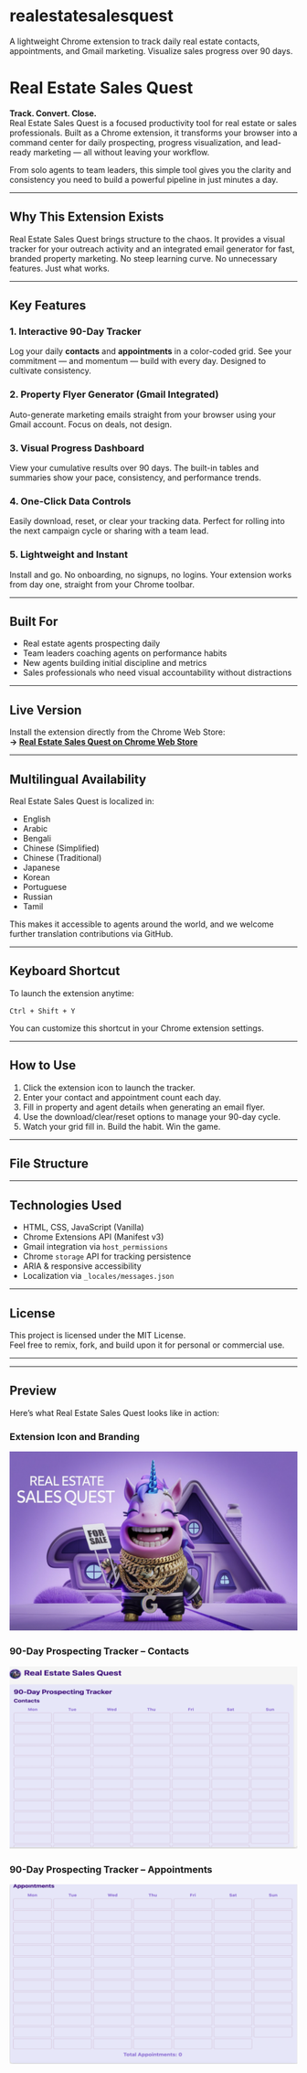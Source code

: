 # realestatesalesquest
A lightweight Chrome extension to track daily real estate contacts, appointments, and Gmail marketing. Visualize sales progress over 90 days.

# Real Estate Sales Quest

**Track. Convert. Close.**  
Real Estate Sales Quest is a focused productivity tool for real estate or sales professionals. Built as a Chrome extension, it transforms your browser into a command center for daily prospecting, progress visualization, and lead-ready marketing — all without leaving your workflow.

From solo agents to team leaders, this simple tool gives you the clarity and consistency you need to build a powerful pipeline in just minutes a day.

---

## Why This Extension Exists


Real Estate Sales Quest brings structure to the chaos. It provides a visual tracker for your outreach activity and an integrated email generator for fast, branded property marketing. No steep learning curve. No unnecessary features. Just what works.

---

## Key Features

### 1. Interactive 90-Day Tracker  
Log your daily **contacts** and **appointments** in a color-coded grid. See your commitment — and momentum — build with every day. Designed to cultivate consistency.

### 2. Property Flyer Generator (Gmail Integrated)  
Auto-generate marketing emails straight from your browser using your Gmail account. Focus on deals, not design.

### 3. Visual Progress Dashboard  
View your cumulative results over 90 days. The built-in tables and summaries show your pace, consistency, and performance trends.

### 4. One-Click Data Controls  
Easily download, reset, or clear your tracking data. Perfect for rolling into the next campaign cycle or sharing with a team lead.

### 5. Lightweight and Instant  
Install and go. No onboarding, no signups, no logins. Your extension works from day one, straight from your Chrome toolbar.

---

## Built For

- Real estate agents prospecting daily  
- Team leaders coaching agents on performance habits  
- New agents building initial discipline and metrics  
- Sales professionals who need visual accountability without distractions

---

## Live Version

Install the extension directly from the Chrome Web Store:  
**→ [Real Estate Sales Quest on Chrome Web Store](https://chromewebstore.google.com/detail/real-estate-sales-quest/meipkkkbcklniebjbdlkfflifjdfdekl)**

---

## Multilingual Availability

Real Estate Sales Quest is localized in:

- English  
- Arabic  
- Bengali  
- Chinese (Simplified)  
- Chinese (Traditional)  
- Japanese  
- Korean  
- Portuguese  
- Russian  
- Tamil

This makes it accessible to agents around the world, and we welcome further translation contributions via GitHub.

---

## Keyboard Shortcut

To launch the extension anytime:

```
Ctrl + Shift + Y
```

You can customize this shortcut in your Chrome extension settings.

---

## How to Use

1. Click the extension icon to launch the tracker.
2. Enter your contact and appointment count each day.
3. Fill in property and agent details when generating an email flyer.
4. Use the download/clear/reset options to manage your 90-day cycle.
5. Watch your grid fill in. Build the habit. Win the game.

---


## File Structure

---

## Technologies Used

- HTML, CSS, JavaScript (Vanilla)
- Chrome Extensions API (Manifest v3)
- Gmail integration via `host_permissions`
- Chrome `storage` API for tracking persistence
- ARIA & responsive accessibility
- Localization via `_locales/messages.json`

---

## License

This project is licensed under the MIT License.  
Feel free to remix, fork, and build upon it for personal or commercial use.

---

---

## Preview

Here’s what Real Estate Sales Quest looks like in action:

### Extension Icon and Branding

![Real Estate Sales Quest - Branding](realestatesalesquest1.png)

### 90-Day Prospecting Tracker – Contacts

![Contacts Tracker](realestatesalesquest3.png)

### 90-Day Prospecting Tracker – Appointments

![Appointments Tracker](realestatesalesquest2.png)
